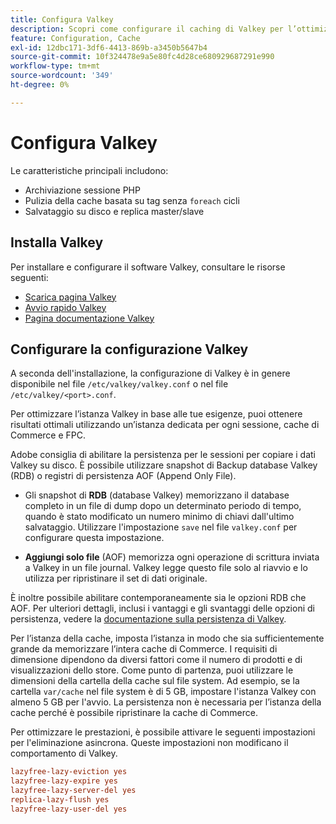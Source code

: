 ```yaml
---
title: Configura Valkey
description: Scopri come configurare il caching di Valkey per l’ottimizzazione delle prestazioni di Adobe Commerce. Scopri le funzioni, i passaggi di configurazione e le best practice per la configurazione.
feature: Configuration, Cache
exl-id: 12dbc171-3df6-4413-869b-a3450b5647b4
source-git-commit: 10f324478e9a5e80fc4d28ce680929687291e990
workflow-type: tm+mt
source-wordcount: '349'
ht-degree: 0%

---
```


# Configura Valkey

Le caratteristiche principali includono:

- Archiviazione sessione PHP
- Pulizia della cache basata su tag senza `foreach` cicli
- Salvataggio su disco e replica master/slave

## Installa Valkey

Per installare e configurare il software Valkey, consultare le risorse seguenti:

- [Scarica pagina Valkey](https://valkey.io/download/)
- [Avvio rapido Valkey](https://valkey.io/topics/quickstart/)
- [Pagina documentazione Valkey](https://valkey.io/docs)

## Configurare la configurazione Valkey

A seconda dell&#39;installazione, la configurazione di Valkey è in genere disponibile nel file `/etc/valkey/valkey.conf` o nel file `/etc/valkey/<port>.conf`.

Per ottimizzare l’istanza Valkey in base alle tue esigenze, puoi ottenere risultati ottimali utilizzando un’istanza dedicata per ogni sessione, cache di Commerce e FPC.

Adobe consiglia di abilitare la persistenza per le sessioni per copiare i dati Valkey su disco. È possibile utilizzare snapshot di Backup database Valkey (RDB) o registri di persistenza AOF (Append Only File).

- Gli snapshot di **RDB** (database Valkey) memorizzano il database completo in un file di dump dopo un determinato periodo di tempo, quando è stato modificato un numero minimo di chiavi dall&#39;ultimo salvataggio. Utilizzare l&#39;impostazione `save` nel file `valkey.conf` per configurare questa impostazione.

- **Aggiungi solo file** (AOF) memorizza ogni operazione di scrittura inviata a Valkey in un file journal. Valkey legge questo file solo al riavvio e lo utilizza per ripristinare il set di dati originale.

È inoltre possibile abilitare contemporaneamente sia le opzioni RDB che AOF. Per ulteriori dettagli, inclusi i vantaggi e gli svantaggi delle opzioni di persistenza, vedere la [documentazione sulla persistenza di Valkey](https://valkey.io/topics/persistence/).

Per l’istanza della cache, imposta l’istanza in modo che sia sufficientemente grande da memorizzare l’intera cache di Commerce. I requisiti di dimensione dipendono da diversi fattori come il numero di prodotti e di visualizzazioni dello store. Come punto di partenza, puoi utilizzare le dimensioni della cartella della cache sul file system. Ad esempio, se la cartella `var/cache` nel file system è di 5 GB, impostare l&#39;istanza Valkey con almeno 5 GB per l&#39;avvio. La persistenza non è necessaria per l’istanza della cache perché è possibile ripristinare la cache di Commerce.

Per ottimizzare le prestazioni, è possibile attivare le seguenti impostazioni per l&#39;eliminazione asincrona. Queste impostazioni non modificano il comportamento di Valkey.

```ini
lazyfree-lazy-eviction yes
lazyfree-lazy-expire yes
lazyfree-lazy-server-del yes
replica-lazy-flush yes
lazyfree-lazy-user-del yes
```
